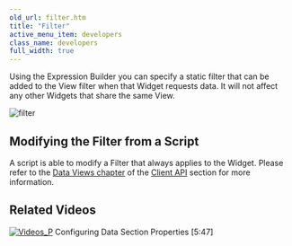 ```yaml
---
old_url: filter.htm
title: "Filter"
active_menu_item: developers
class_name: developers
full_width: true
---
```



Using the Expression Builder you can specify a static filter that can be added to the View filter when that Widget requests data. It will not affect any other Widgets that share the same View.

![filter](/img/docs/filter.zoom84.png)

## Modifying the Filter from a Script

A script is able to modify a Filter that always applies to the Widget. Please refer to the [Data Views chapter](/developers/documentation/scripting-apis/client-api/data-view-functions/) of the [Client API](/developers/documentation/scripting-apis/client-api/) section for more information.

## Related Videos

[![Videos\_P](/img/docs/videos_p.png)](http://www.youtube.com/v/GzJiwBDXlX8?autoplay=1&hd=1&fs=1&showsearch=0&rel=0&) Configuring Data Section Properties [5:47]
